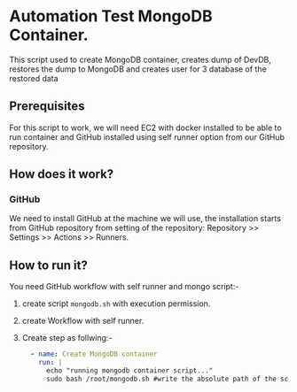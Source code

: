 # Automation Test MongoDB Container.

This script used to create MongoDB container, creates dump of DevDB, restores the dump to MongoDB and creates user for 3 database of the restored data

## Prerequisites
For this script to work, we will need EC2 with docker installed to be able to run container and GitHub installed using self runner option from our GitHub repository.

## How does it work?

### GitHub 
We need to install GitHub at the machine we will use, the installation starts from GitHub repository from setting of the repository:
Repository >> Settings >> Actions >> Runners.

## How to run it?
You need GitHub workflow with self runner and mongo script:- 
1) create script `mongodb.sh` with execution permission.
2) create Workflow with self runner.
3) Create step as follwing:- 

    ```yaml
      - name: Create MongoDB container
        run: |
          echo "running mongodb container script..."
          sudo bash /root/mongodb.sh #write the absolute path of the scipt inside machine.
    ```
